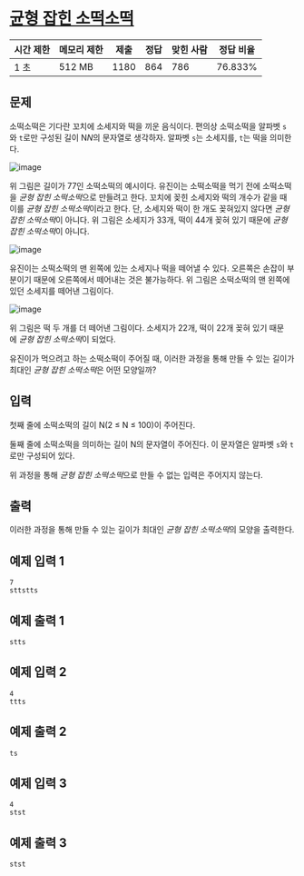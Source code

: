# [균형 잡힌 소떡소떡](https://www.acmicpc.net/problem/25641)

| 시간 제한 | 메모리 제한 | 제출 | 정답 | 맞힌 사람 | 정답 비율 |
| --- | --- | --- | --- | --- | --- |
| 1 초 | 512 MB | 1180 | 864 | 786 | 76.833% |

## 문제

소떡소떡은 기다란 꼬치에 소세지와 떡을 끼운 음식이다. 편의상 소떡소떡을 알파벳 `s`와 `t`로만 구성된 길이 N$N$의 문자열로 생각하자. 알파벳 `s`는 소세지를, `t`는 떡을 의미한다.

![image](https://upload.acmicpc.net/884b11a1-23ca-4099-b3c7-70076eaa4cad/-/preview/)

위 그림은 길이가 7$7$인 소떡소떡의 예시이다. 유진이는 소떡소떡을 먹기 전에 소떡소떡을 *균형 잡힌 소떡소떡*으로 만들려고 한다. 꼬치에 꽂힌 소세지와 떡의 개수가 같을 때 이를 *균형 잡힌 소떡소떡*이라고 한다. 단, 소세지와 떡이 한 개도 꽂혀있지 않다면 *균형잡힌 소떡소떡*이 아니다. 위 그림은 소세지가 3$3$개, 떡이 4$4$개 꽂혀 있기 때문에 *균형 잡힌 소떡소떡*이 아니다.

![image](https://upload.acmicpc.net/31eaac4b-36d4-4d92-90e7-6390ba3dd464/-/preview/)

유진이는 소떡소떡의 맨 왼쪽에 있는 소세지나 떡을 떼어낼 수 있다. 오른쪽은 손잡이 부분이기 때문에 오른쪽에서 떼어내는 것은 불가능하다. 위 그림은 소떡소떡의 맨 왼쪽에 있던 소세지를 떼어낸 그림이다.

![image](https://upload.acmicpc.net/1fb6f39e-75c8-4a6b-bf85-e09b9b2d6563/-/preview/)

위 그림은 떡 두 개를 더 떼어낸 그림이다. 소세지가 2$2$개, 떡이 2$2$개 꽂혀 있기 때문에 *균형 잡힌 소떡소떡*이 되었다.

유진이가 먹으려고 하는 소떡소떡이 주어질 때, 이러한 과정을 통해 만들 수 있는 길이가 최대인 *균형 잡힌 소떡소떡*은 어떤 모양일까?

## 입력

첫째 줄에 소떡소떡의 길이 N(2 ≤ N ≤ 100)이 주어진다.

둘째 줄에 소떡소떡을 의미하는 길이 N의 문자열이 주어진다. 이 문자열은 알파벳 `s`와 `t`로만 구성되어 있다.

위 과정을 통해 *균형 잡힌 소떡소떡*으로 만들 수 없는 입력은 주어지지 않는다.

## 출력

이러한 과정을 통해 만들 수 있는 길이가 최대인 *균형 잡힌 소떡소떡*의 모양을 출력한다.

## 예제 입력 1

```
7
sttstts

```

## 예제 출력 1

```
stts

```

## 예제 입력 2

```
4
ttts

```

## 예제 출력 2

```
ts

```

## 예제 입력 3

```
4
stst

```

## 예제 출력 3

```
stst
```
